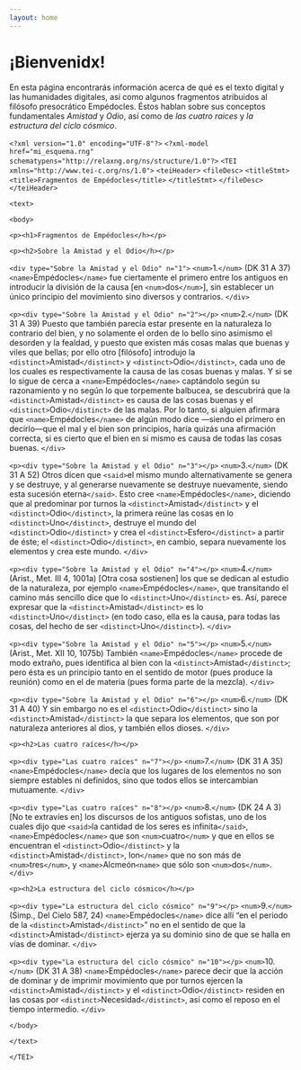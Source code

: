 ```yaml
---
layout: home
---
```

# ¡Bienvenidx! 
En esta página encontrarás información acerca de qué es el texto digital y las humanidades digitales, así como algunos fragmentos atribuidos al filósofo presocrático Empédocles. Éstos hablan sobre sus conceptos fundamentales *Amistad* y *Odio*, así como de *las cuatro raices* y *la estructura del ciclo cósmico*.  

`<?xml version="1.0" encoding="UTF-8"?>`
`<?xml-model href="mi_esquema.rng" schematypens="http://relaxng.org/ns/structure/1.0"?>`
`<TEI xmlns="http://www.tei-c.org/ns/1.0">`
`<teiHeader>`
`<fileDesc>`
`<titleStmt>`
`<title>Fragmentos de Empédocles</title>`
`</titleStmt>`
`</fileDesc>`
`</teiHeader>`

`<text>`

`<body>`

`<p><h1>Fragmentos de Empédocles</h></p>`

`<p><h2>Sobre la Amistad y el Odio</h></p>`

`<div type="Sobre la Amistad y el Odio" n="1">`
`<num>`1.`</num>` (DK 31 A 37) `<name>`Empédocles`</name>` fue ciertamente el primero entre los antiguos en introducir la división de
la causa [en `<num>`dos`</num>`], sin establecer un único principio del movimiento sino diversos y contrarios.
`</div>`

`<p><div type="Sobre la Amistad y el Odio" n="2"></p>`
`<num>`2.`</num>` (DK 31 A 39) Puesto que también parecía estar presente en la naturaleza lo contrario del bien, y no solamente el orden de lo bello sino asimismo el desorden y la fealdad, y puesto que existen más cosas malas que buenas y viles que bellas; por ello otro [filósofo] introdujo la `<distinct>`Amistad`</distinct>` y `<distinct>`Odio`</distinct>`, cada uno de los cuales es respectivamente la causa de las cosas buenas y malas. Y si se lo sigue de cerca a `<name>`Empédocles`</name>` captándolo según su razonamiento y no según lo que torpemente balbucea, se descubrirá que la `<distinct>`Amistad`</distinct>` es causa de las cosas buenas y el `<distinct>`Odio`</distinct>` de las malas. Por lo tanto, si alguien afirmara que `<name>`Empédocles`</name>` de algún modo dice —siendo el primero en decirlo—que el mal y el bien son principios, haría quizás una afirmación correcta, si es cierto que el bien en sí mismo es causa de todas las cosas buenas.
`</div>`

`<p><div type="Sobre la Amistad y el Odio" n="3"></p>`
`<num>`3.`</num>` (DK 31 A 52) Otros dicen que `<said>`el mismo mundo alternativamente se genera y se destruye, y al generarse nuevamente se destruye nuevamente, siendo esta sucesión eterna`</said>`. Esto cree `<name>`Empédocles`</name>`, diciendo que al predominar por turnos la `<distinct>`Amistad`</distinct>` y el `<distinct>`Odio`</distinct>`, la primera reúne las cosas en lo `<distinct>`Uno`</distinct>`, destruye el mundo del `<distinct>`Odio`</distinct>` y crea el `<distinct>`Esfero`</distinct>` a partir de éste; el `<distinct>`Odio`</distinct>`, en cambio, separa nuevamente los elementos y crea este mundo. 
`</div>`

`<p><div type="Sobre la Amistad y el Odio" n="4"></p>`
`<num>`4.`</num>` (Arist., Met. III 4, 1001a) [Otra cosa sostienen] los que se dedican al estudio de la naturaleza, por ejemplo `<name>`Empédocles`</name>`, que transitando el camino más sencillo dice que lo `<distinct>`Uno`</distinct>` es. Así, parece expresar que la `<distinct>`Amistad`</distinct>` es lo `<distinct>`Uno`</distinct>` (en todo caso, ella es la causa, para todas las cosas, del hecho de ser `<distinct>`Uno`</distinct>`).
`</div>`

`<p><div type="Sobre la Amistad y el Odio" n="5"></p>`
`<num>`5.`</num>` (Arist., Met. XII 10, 1075b) También `<name>`Empédocles`</name>` procede de modo extraño, pues identifica al bien con la `<distinct>`Amistad`</distinct>`; pero ésta es un principio tanto en el sentido de motor (pues produce la reunión) como en el de materia (pues forma parte de la mezcla). 
`</div>`

`<p><div type="Sobre la Amistad y el Odio" n="6"></p>`
`<num>`6.`</num>` (DK 31 A 40) Y sin embargo no es el `<distinct>`Odio`</distinct>` sino la `<distinct>`Amistad`</distinct>` la que separa los elementos, que son por naturaleza anteriores al dios, y también ellos dioses. 
`</div>`

`<p><h2>Las cuatro raíces</h></p>`

`<p><div type="Las cuatro raíces" n="7"></p>`
`<num>`7.`</num>` (DK 31 A 35) `<name>`Empédocles`</name>` decía que los lugares de los elementos no son siempre estables ni definidos, sino que todos ellos se intercambian mutuamente.
`</div>`

`<p><div type="Las cuatro raíces" n="8"></p>`
`<num>`8.`</num>` (DK 24 A 3) [No te extravíes en] los discursos de los antiguos sofistas, uno de los cuales dijo que `<said>`la cantidad de los seres es infinita`</said>`, `<name>`Empédocles`</name>` que son `<num>`cuatro`</num>` y que en ellos se encuentran el `<distinct>`Odio`</distinct>` y la `<distinct>`Amistad`</distinct>`, <name>Ion`</name>` que no son más de `<num>`tres`</num>`, y `<name>`Alcmeón`<name>` que sólo son `<num>`dos`</num>`.
`</div>`

`<p><h2>La estructura del ciclo cósmico</h></p>`

`<p><div type="La estructura del ciclo cósmico" n="9"></p>`
`<num>`9.`</num>` (Simp., Del Cielo 587, 24) `<name>`Empédocles`</name>` dice allí “en el periodo de la `<distinct>`Amistad`</distinct>`” no en el sentido de que la `<distinct>`Amistad`</distinct>` ejerza ya su dominio sino de que se halla en vías de dominar.
`</div>`

`<p><div type="La estructura del ciclo cósmico" n="10"></p>`
`<num>`10.`</num>` (DK 31 A 38) `<name>`Empédocles`</name>` parece decir que la acción de dominar y de imprimir movimiento que por turnos ejercen la `<distinct>`Amistad`</distinct>` y el `<distinct>`Odio`</distinct>` residen en las cosas por `<distinct>`Necesidad`</distinct>`, así como el reposo en el tiempo intermedio.
`</div>` 

`</body>`

`</text>`

`</TEI>`
